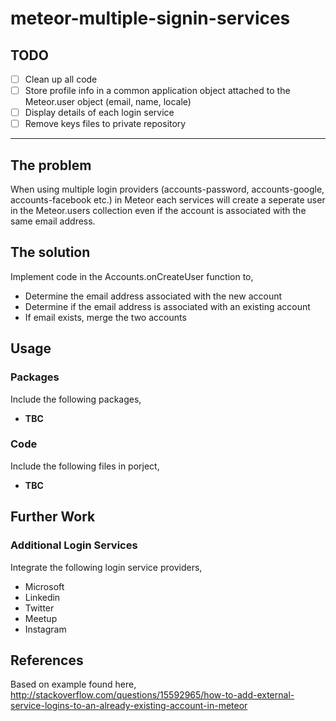 # meteor-multiple-signin-services

## TODO

- [ ] Clean up all code 
- [ ] Store profile info in a common application object attached to the Meteor.user object (email, name, locale)
- [ ] Display details of each login service 
- [ ] Remove keys files to private repository

----

## The problem

When using multiple login providers (accounts-password, accounts-google, accounts-facebook etc.) in Meteor each services 
will create a seperate user in the Meteor.users collection even if the account is associated with the same email address.

## The solution

Implement code in the Accounts.onCreateUser function to,

* Determine the email address associated with the new account
* Determine if the email address is associated with an existing account
* If email exists, merge the two accounts

## Usage

### Packages

Include the following packages,
* __TBC__

### Code

Include the following files in porject,
* __TBC__

## Further Work

### Additional Login Services

Integrate the following login service providers,

* Microsoft
* Linkedin
* Twitter
* Meetup
* Instagram

## References

Based on example found here, http://stackoverflow.com/questions/15592965/how-to-add-external-service-logins-to-an-already-existing-account-in-meteor
